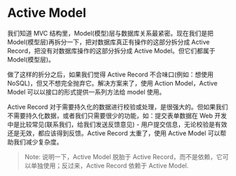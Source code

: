# Active Model

我们知道 MVC 结构里，Model(模型)层与数据库关系最紧密。现在我们是把 Model(模型层)再拆分一下，把对数据库真正有操作的这部分拆分成 Active Record，把没有对数据库操作的这部分拆分成 Active Model。但它们都属于 Model(模型层)。

做了这样的折分之后，如果我们觉得 Active Record 不合味口(例如：想使用 NoSQL)，但又不想完全抛弃它。解决方案来了，使用 Action Model，Active Model 可以以接口的形式提供一系列方法给 model 使用。

Active Record 对于需要持久化的数据进行校验或处理，是很强大的。但如果我们不需要持久化数据，或者我们只需要很少的功能，如：提交表单数据在 Web 开发中是比较常见(联系我们，给我们发送反馈意见) - 用户提交信息，无论校验是有效还是无效，都应该得到反馈。Active Record 太重了，使用 Active Model 可以帮助我们减少复杂度。

> Note: 说明一下，Active Model 脱胎于 Active Record，而不是依赖，它可以单独使用；反过来，Active Record 依赖于 Active Model.
